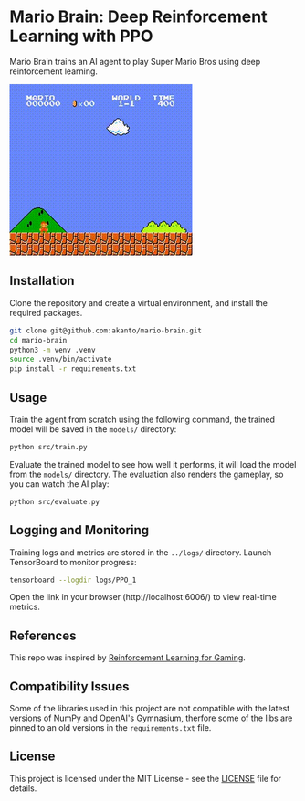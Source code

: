 # Mario Brain: Deep Reinforcement Learning with PPO

Mario Brain trains an AI agent to play Super Mario Bros using deep reinforcement learning.

![Mario Gameplay](./videos/mario_gameplay.gif)

## Installation

Clone the repository and create a virtual environment, and install the required packages.

```bash
git clone git@github.com:akanto/mario-brain.git
cd mario-brain
python3 -m venv .venv
source .venv/bin/activate
pip install -r requirements.txt
```

## Usage

Train the agent from scratch using the following command, the trained model will be saved in the `models/` directory:

```bash
python src/train.py
```

Evaluate the trained model to see how well it performs, it will load the model from the `models/` directory. The evaluation also renders the gameplay, so you can watch the AI play:

```bash
python src/evaluate.py
```

## Logging and Monitoring

Training logs and metrics are stored in the `../logs/` directory. Launch TensorBoard to monitor progress:

```bash
tensorboard --logdir logs/PPO_1
```

Open the link in your browser (http://localhost:6006/) to view real-time metrics.

## References

This repo was inspired by [Reinforcement Learning for Gaming](https://youtu.be/dWmJ5CXSKdw).

## Compatibility Issues

Some of the libraries used in this project are not compatible with the latest versions of NumPy and OpenAI's Gymnasium, therfore some of the libs are pinned to an old versions in the `requirements.txt` file.

## License

This project is licensed under the MIT License - see the [LICENSE](LICENSE) file for details.
